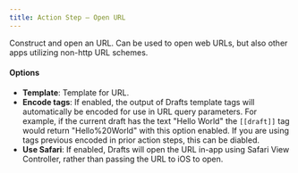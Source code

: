 ```yaml
---
title: Action Step – Open URL
---
```


Construct and open an URL. Can be used to open web URLs, but also other apps utilizing non-http URL schemes.

#### Options

- **Template**: Template for URL.
- **Encode tags**: If enabled, the output of Drafts template tags will automatically be encoded for use in URL query parameters. For example, if the current draft has the text "Hello World" the `[[draft]]` tag would return "Hello%20World" with this option enabled. If you are using tags previous encoded in prior action steps, this can be diabled.
- **Use Safari**: If enabled, Drafts will open the URL in-app using Safari View Controller, rather than passing the URL to iOS to open.
